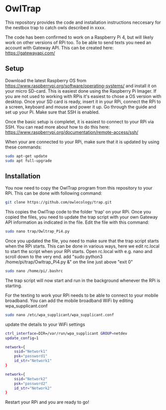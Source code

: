 # OwlTrap
This repository provides the code and installation instructions neccesary for the nestbox trap to catch owls described in xxxx.

The code has been confirmed to work on a Raspberry Pi 4, but will likely work on other versions of RPi too. To be able to send texts you need an account with Gateway API. This can be created here: https://gatewayapi.com/

## Setup

Download the latest Raspberry OS from https://www.raspberrypi.org/software/operating-systems/ and install it on your micro SD-card. This is easiest done using the Raspberry Pi Imager. If you are not used to working with RPis it's easiest to chose a OS version with desktop. Once your SD card is ready, insert it in your RPi, connect the RPi to a screen, keyboard and mouse and power it up. Go through the guide and set up your Pi. Make sure that SSH is enabled. 

Once the basic setup is completet, it is easiest to connect to your RPi via SSH. You can read more about how to do this here: https://www.raspberrypi.org/documentation/remote-access/ssh/


When your are connected to your RPi, make sure that it is updated by using these commands: 
```bash
sudo apt-get update
sudo apt full-upgrade
```

## Installation
You now need to copy the OwlTrap program from this repository to your RPi. This can be done with following command:

```bash
git clone https://github.com/owlecology/trap.git
```
This copies the OwlTrap code to the folder 'trap' on your RPi. Once you copied the files, you need to update the trap script with your own Gateway API information as indicated in the file. Edit the file with this command:

```bash
sudo nano trap/Owltrap_Pi4.py
```

Once you updated the file, you need to make sure that the trap script starts when the RPi starts. This can be done in various ways, here we edit rc.local to start the script when your RPi starts. Open rc.local with e.g. nano and scroll down to the very end. add "sudo python3 /home/pi/trap/Owltrap_Pi4.py &" on the line just above "exit 0"

```bash
sudo nano /home/pi/.bashrc
```
The trap script will now start and run in the background whenever the RPi is starting. 

For the texting to work your RPi needs to be able to connect to your mobile broadband. You can add the mobile broadband WiFi by editing wpa_supplicant.conf

```bash
sudo nano /etc/wpa_supplicant/wpa_supplicant.conf
```

update the details to your WiFi settings

```bash
ctrl_interface=DIR=/var/run/wpa_supplicant GROUP=netdev
update_config=1

network={
    ssid="Network1"
    psk="password1"
    id_str="Network1"
}

network={
    ssid="Network2"
    psk="password2"
    id_str="Network2"
}
```
Restart your RPi and you are ready to go!

